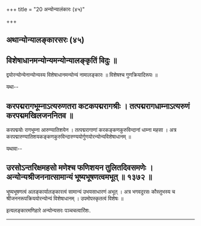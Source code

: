 +++
title = "20 अन्योन्यालंकारः (४५)"

+++


## अथान्योन्यालङ्कारसरः (४५)

## विशेषाधानमन्योन्यमन्योन्यालङ्कृतिं विदुः ॥

द्वयोरन्योन्येनान्योन्यस्य विशेषाधानमन्योन्यं नामालङ्कारः ॥ विशेषश्च
गुणक्रियादिरूपः ॥

यथा--



## करपद्मरागभूम्नाऽत्यरुणतरा कटकपद्मरागश्रीः । तत्पद्मरागधाम्नाऽत्यरुणं करपद्ममखिलजननितव ॥

करपद्मयोः रागभूम्ना आरुण्यातिशयेन । तत्पद्मरागाणां करकङ्कणकुरुविन्दानां
धाम्ना महसा । अत्र
करपद्मारुण्यातिशयकङ्कणकुरुविन्दारुण्ययोर्गुणयोरन्योन्यविशेषाधानम् ॥

यथावा--



## उरसोऽन्तरिक्षमहसो मणेश्च फणिशयन तुलितदिवसमणेः । अन्योन्यश्रीजननात्सामान्यं भूष्यभूषणत्वमभूत् ॥ १३७२ ॥

भूष्यभूषणत्वं अलङ्कार्यालङ्कारत्वं सामान्यं उभयसाधारणं अभूत् । अत्र
भगवदुरसः कौस्तुभस्य च श्रीजननरूपक्रिययोरन्योन्यं विशेषाधानम् ।
उपमोपस्कृतत्वं विशेषः ॥

इत्यलङ्कारमणिहारे अन्योन्यसरः पञ्चचत्वारिंशः.

------------------------------------------------------------------------

